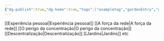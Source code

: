 ```yaml
---
{"dg-publish":true,"dg-home":true,"tags":["exampletag","gardenEntry","gardenEntry","gardenEntry","gardenEntry","gardenEntry","gardenEntry","gardenEntry","gardenEntry","gardenEntry","gardenEntry","gardenEntry","gardenEntry"],"permalink":"/jardim/manifesto-por-uma-internet-aberta/","dgPassFrontmatter":true,"noteIcon":""}
---
```



[[Experiência pessoal\|Experiência pessoal]]
[[A força da rede\|A força da rede]]
[[O perigo da concentração\|O perigo da concentração]]
[[Descentralização\|Descentralização]]
[[Jardins\|Jardins]] 
etc
